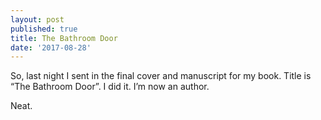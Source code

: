 ```yaml
---
layout: post
published: true
title: The Bathroom Door
date: '2017-08-28'
---
```

So, last night I sent in the final cover and manuscript for my book. Title is “The Bathroom Door”. I did it. I’m now an author.

Neat.